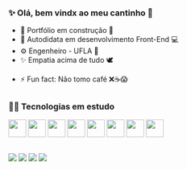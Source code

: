 ### ✨ Olá, bem vindx ao meu cantinho 🌈

- 🌱 Portfólio em construção 💬
- 🔮 Autodidata em desenvolvimento Front-End 💻
-  ⚙ Engenheiro - UFLA 🌽
- ✨ Empatia acima de tudo 🕊
<!-- - 📫 Onde me encontrar também: <a target="_blank" href="https://almirferreiradev.github.io/portfolio"> Portfolio </a> -->
- ⚡ Fun fact: Não tomo café ❌☕😱
##

### 👨‍💻 Tecnologias em estudo
<div style="display: inline-block">
  <img style="height:35px; align: center;" src="https://cdn.jsdelivr.net/gh/devicons/devicon/icons/html5/html5-original.svg" />
  <img style="height:35px; align: center" src="https://cdn.jsdelivr.net/gh/devicons/devicon/icons/css3/css3-original.svg" />
  <img style="height:35px; align: center;" src="https://cdn.jsdelivr.net/gh/devicons/devicon/icons/javascript/javascript-original.svg" />
  <img style="height:35px; align: center;" src="https://cdn.jsdelivr.net/gh/devicons/devicon/icons/bootstrap/bootstrap-original.svg" />
  <img style="height:35px; align: center;" src="https://cdn.jsdelivr.net/gh/devicons/devicon/icons/react/react-original.svg" />
  <img style="height:35px; align: center;" src="https://cdn.jsdelivr.net/gh/devicons/devicon/icons/sass/sass-original.svg" />
  <img style="height:35px; align: center;" src="https://cdn.jsdelivr.net/gh/devicons/devicon/icons/nodejs/nodejs-original.svg" />
  <img style="height:35px; align: center;" src="https://cdn.jsdelivr.net/gh/devicons/devicon/icons/git/git-original.svg" />

</div>

## ##
<div style="display: inline-block">
  <a href="https://www.linkedin.com/in/almir-f-lopes/" target="_blank"> <img src="https://img.shields.io/badge/LinkedIn-0077B5?style=for-the-badge&logo=linkedin&logoColor=white"/></a>
  <a href="https://api.whatsapp.com/send/?phone=5535998123446&text=Oi%2C+Almir%21+Tudo+bem%3F%21+Eu+te+encontrei+atrav%C3%A9s+do+seu+portf%C3%B3lio+e+fiquei+bastante+interessado+no+seu+perfil.+Poder%C3%ADamos+conversar%3F&app_absent=0" target="_blank"> <img src="https://img.shields.io/badge/WhatsApp-25D366?style=for-the-badge&logo=whatsapp&logoColor=white"/></a>
  <a href="" target="_blank"> <img src="https://img.shields.io/badge/Gmail-D14836?style=for-the-badge&logo=gmail&logoColor=white"/></a>
  <img src="https://img.shields.io/badge/GitHub-100000?style=for-the-badge&logo=github&logoColor=white"/>
</div>
